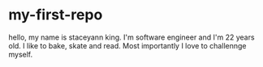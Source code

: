 # my-first-repo 

hello, my name is staceyann king. I'm software engineer and I'm 22 years old. I like to bake, skate and read. Most importantly I love to challennge myself.
